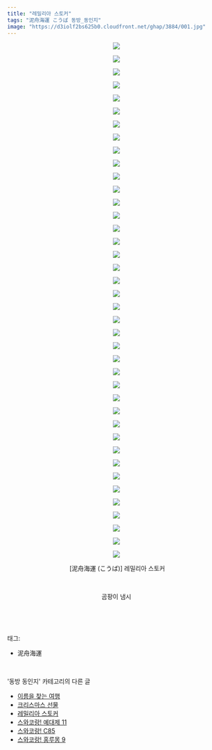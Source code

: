 ```yaml
---
title: "레밀리아 스토커"
tags: "泥舟海運 こうば 동방_동인지"
image: "https://d3iolf2bs625b0.cloudfront.net/ghap/3884/001.jpg"
---
```

<div class="article">
<p style="text-align: center; clear: none; float: none;"><img src="{{ site.imgserver3 }}/ghap/3884/001.jpg"/></p>
<p style="text-align: center; clear: none; float: none;"><img src="{{ site.imgserver3 }}/ghap/3884/002.jpg"/></p>
<p style="text-align: center; clear: none; float: none;"><img src="{{ site.imgserver3 }}/ghap/3884/003.jpg"/></p>
<p style="text-align: center; clear: none; float: none;"><img src="{{ site.imgserver3 }}/ghap/3884/004.jpg"/></p>
<p style="text-align: center; clear: none; float: none;"><img src="{{ site.imgserver3 }}/ghap/3884/005.jpg"/></p>
<p style="text-align: center; clear: none; float: none;"><img src="{{ site.imgserver3 }}/ghap/3884/006.jpg"/></p>
<p style="text-align: center; clear: none; float: none;"><img src="{{ site.imgserver3 }}/ghap/3884/007.jpg"/></p>
<p style="text-align: center; clear: none; float: none;"><img src="{{ site.imgserver3 }}/ghap/3884/008.jpg"/></p>
<p style="text-align: center; clear: none; float: none;"><img src="{{ site.imgserver3 }}/ghap/3884/009.jpg"/></p>
<p style="text-align: center; clear: none; float: none;"><img src="{{ site.imgserver3 }}/ghap/3884/010.jpg"/></p>
<p style="text-align: center; clear: none; float: none;"><img src="{{ site.imgserver3 }}/ghap/3884/011.jpg"/></p>
<p style="text-align: center; clear: none; float: none;"><img src="{{ site.imgserver3 }}/ghap/3884/012.jpg"/></p>
<p style="text-align: center; clear: none; float: none;"><img src="{{ site.imgserver3 }}/ghap/3884/013.jpg"/></p>
<p style="text-align: center; clear: none; float: none;"><img src="{{ site.imgserver3 }}/ghap/3884/014.jpg"/></p>
<p style="text-align: center; clear: none; float: none;"><img src="{{ site.imgserver3 }}/ghap/3884/015.jpg"/></p>
<p style="text-align: center; clear: none; float: none;"><img src="{{ site.imgserver3 }}/ghap/3884/016.jpg"/></p>
<p style="text-align: center; clear: none; float: none;"><img src="{{ site.imgserver3 }}/ghap/3884/017.jpg"/></p>
<p style="text-align: center; clear: none; float: none;"><img src="{{ site.imgserver3 }}/ghap/3884/018.jpg"/></p>
<p style="text-align: center; clear: none; float: none;"><img src="{{ site.imgserver3 }}/ghap/3884/019.jpg"/></p>
<p style="text-align: center; clear: none; float: none;"><img src="{{ site.imgserver3 }}/ghap/3884/020.jpg"/></p>
<p style="text-align: center; clear: none; float: none;"><img src="{{ site.imgserver3 }}/ghap/3884/021.jpg"/></p>
<p style="text-align: center; clear: none; float: none;"><img src="{{ site.imgserver3 }}/ghap/3884/022.jpg"/></p>
<p style="text-align: center; clear: none; float: none;"><img src="{{ site.imgserver3 }}/ghap/3884/023.jpg"/></p>
<p style="text-align: center; clear: none; float: none;"><img src="{{ site.imgserver3 }}/ghap/3884/024.jpg"/></p>
<p style="text-align: center; clear: none; float: none;"><img src="{{ site.imgserver3 }}/ghap/3884/025.jpg"/></p>
<p style="text-align: center; clear: none; float: none;"><img src="{{ site.imgserver3 }}/ghap/3884/026.jpg"/></p>
<p style="text-align: center; clear: none; float: none;"><img src="{{ site.imgserver3 }}/ghap/3884/027.jpg"/></p>
<p style="text-align: center; clear: none; float: none;"><img src="{{ site.imgserver3 }}/ghap/3884/028.jpg"/></p>
<p style="text-align: center; clear: none; float: none;"><img src="{{ site.imgserver3 }}/ghap/3884/029.jpg"/></p>
<p style="text-align: center; clear: none; float: none;"><img src="{{ site.imgserver3 }}/ghap/3884/030.jpg"/></p>
<p style="text-align: center; clear: none; float: none;"><img src="{{ site.imgserver3 }}/ghap/3884/031.jpg"/></p>
<p style="text-align: center; clear: none; float: none;"><img src="{{ site.imgserver3 }}/ghap/3884/032.jpg"/></p>
<p style="text-align: center; clear: none; float: none;"><img src="{{ site.imgserver3 }}/ghap/3884/033.jpg"/></p>
<p style="text-align: center; clear: none; float: none;"><img src="{{ site.imgserver3 }}/ghap/3884/034.jpg"/></p>
<p style="text-align: center; clear: none; float: none;"><img src="{{ site.imgserver3 }}/ghap/3884/035.jpg"/></p>
<p style="text-align: center; clear: none; float: none;"><img src="{{ site.imgserver3 }}/ghap/3884/036.jpg"/></p>
<p style="text-align: center; clear: none; float: none;"><img src="{{ site.imgserver3 }}/ghap/3884/037.jpg"/></p>
<p style="text-align: center; clear: none; float: none;"><img src="{{ site.imgserver3 }}/ghap/3884/038.jpg"/></p>
<p style="text-align: center; clear: none; float: none;"><img src="{{ site.imgserver3 }}/ghap/3884/039.jpg"/></p>
<p style="text-align: center; clear: none; float: none;"><img src="{{ site.imgserver3 }}/ghap/3884/040.jpg"/></p>
<p style="text-align: center; clear: none; float: none;"> [泥舟海運 (こうば)] 레밀리아 스토커</p>
<p style="text-align: center; clear: none; float: none;"><br/></p>
<p style="text-align: center; clear: none; float: none;">곰팡이 냄시</p>
<p><br/></p>
</div><br/>
<div class="tagTrail">
<p>태그: </p>
<ul>
<li>泥舟海運</li>
</ul>
</div><br/>
<div class="another">
<p>'동방 동인지' 카테고리의 다른 글</p>
<ul>
<li><a href="/ghap_3886">이름을 찾는 여행</a></li>
<li><a href="/ghap_3885">크리스마스 선물</a></li>
<li><a href="/ghap_3884">레밀리아 스토커</a></li>
<li><a href="/ghap_3880">스와코랑! 예대제 11</a></li>
<li><a href="/ghap_3879">스와코랑! C85</a></li>
<li><a href="/ghap_3878">스와코랑! 홍루몽 9</a></li>
</ul>
</div><br/>
<div class="cb_module cb_fluid">
<div class="cb_wrt cb_profile">
</div><!-- commentList close -->
</div><br/>
